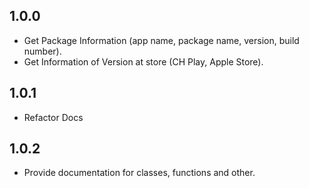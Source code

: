 ## 1.0.0

* Get Package Information (app name, package name, version, build number).
* Get Information of Version at store (CH Play, Apple Store).

## 1.0.1

* Refactor Docs

## 1.0.2

* Provide documentation for classes, functions and other.

